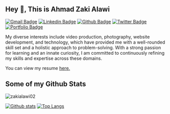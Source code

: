 ## Hey 👋, This is Ahmad Zaki Alawi
[![Gmail Badge](https://img.shields.io/badge/-zaki.alawi22@gmail.com-c14438?style=flat&logo=Gmail&logoColor=white&link=mailto:hallo@zakialawi.my.id)](mailto:hallo@zakialawi.my.id) 
[![Linkedin Badge](https://img.shields.io/badge/-ahmadzakialawi-0072b1?style=flat&logo=Linkedin&logoColor=white&link=https://www.linkedin.com/in/ahmadzakialawi/)](https://www.linkedin.com/in/ahmadzakialawi/) [![Github Badge](https://img.shields.io/badge/-zakialawi02-grey?style=flat&logo=github&logoColor=white&link=https://github.com/zakialawi02/)](https://www.github.com/zakialawi02/) [![Twitter Badge](https://img.shields.io/badge/-#-00acee?style=flat&logo=twitter&logoColor=white&link=https://twitter.com/#/)](https://www.twitter.com/#/) [![Portfolio Badge](https://img.shields.io/badge/portfolio-web-blue?style=flat&link=http://zakialawi.my.id/)](http://zakialawi.my.id/) <p align='left'>My diverse interests include video production, photography, website development, and technology, which have provided me with a well-rounded skill set and a holistic approach to problem-solving. With a strong passion for learning and an innate curiosity, I am committed to continuously refining my skills and expertise across these domains.</p><p align='left'> You can view my resume <a href='https://zakialawi.my.id/detail-resume-temp ' target=_blank><u>here</u>.</a></p>
## Some of my Github Stats
<p align=left> <img src=https://komarev.com/ghpvc/?username=zakialawi02 alt=zakialawi02 /> </p>

[![Github stats](https://github-readme-stats.vercel.app/api?username=zakialawi02&show_icons=true&include_all_commits=true)](https://github.com/zakialawi02/github-readme-stats)
[![Top Langs](https://github-readme-stats.vercel.app/api/top-langs/?username=zakialawi02&layout=compact)](https://github.com/zakialawi02/github-readme-stats)
